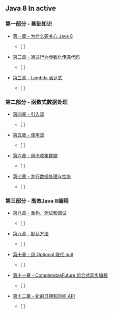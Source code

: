 ## Java 8 In active

### 第一部分 - 基础知识

+ [第一章 - 为什么要关心 Java 8]()
    - [ ] 
    
+ [第二章 - 通过行为参数化传递代码]()
    - [ ] 
    
+ [第三章 - Lambda 表达式]()
    - [ ] 

### 第二部分 - 函数式数据处理

+ [第四章 - 引入流]() 
    - [ ] 
    
+ [第五章 - 使用流]() 
    - [ ] 
    
+ [第六章 - 用流收集数据]() 
    - [ ] 
    
+ [第七章 - 并行数据处理与性能]() 
    - [ ] 

### 第三部分 - 高效Java 8编程

+ [第八章 - 重构、测试和调试]()
    - [ ] 
    
+ [第九章 - 默认方法]()
    - [ ] 
    
+ [第十章 - 用 Optional 取代 null]()
    - [ ]
    
+ [第十一章 - CompletableFuture 组合式异步编程]()
    - [ ]
    
+ [第十二章 - 新的日期和时间 API]()
    - [ ]
    



